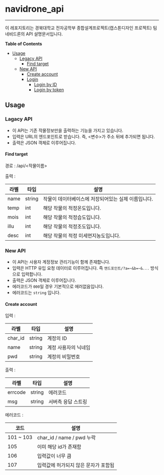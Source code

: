 # navidrone_api

---

이 레포지토리는 경북대학교 전자공학부 종합설계프로젝트(캡스톤디자인 프로젝트) 팀 네비드론의 API 설명문서입니다.

**Table of Contents**

- [Usage](#usage)
  - [Legacy API](#legacy-api)
    - [Find target](#find-target)
  - [New API](#new-api)
	- [Create account](#create-account)
    - [Login](#login)
      - [Login by ID](#login-by-id)
      - [Login by token](#login-by-token)

## Usage

### Lagacy API

 - 이 API는 기존 작물정보만을 출력하는 기능을 가지고 있습니다.
 - 입력은 URL의 엔드포인트로 받습니다. 즉, <변수>가 주소 뒤에 추가되면 됩니다.
 - 출력은 JSON 객체로 이루어집니다.

#### Find target

경로 : /api/<작물이름>

출력 :

| 라벨 | 타입 | 설명 |
| ---- | ---- | ----------- |
| name | string | 작물이 데이터베이스에 저장되어있는 실제 이름입니다. |
| temp | int | 해당 작물의 적정온도입니다. |
| mois | int | 해당 작물의 적정습도입니다. |
| illu | int | 해당 작물의 적정조도입니다. |
| desc | int | 해당 작물의 적정 미세먼지농도입니다. |


### New API

 - 이 API는 사용자 계정정보 관리기능이 함께 존재합니다.
 - 입력은 HTTP 유입 요청 데이터로 이루어집니다. 즉 `엔드포인트/?a=~&b=~&...` 방식으로 입력합니다.
 - 출력은 JSON 객체로 이루어집니다.
 - 에러코드가 `000`일 경우 기본적으로 에러없음입니다.
 - 에러코드는 `string` 입니다.

#### Create account

입력 :

| 라벨 | 타입 | 설명 |
| ---- | ---- | ----------- |
| char_id | string | 계정의 ID |
| name | string | 계정 사용자의 닉네임 |
| pwd | string | 계정의 비밀번호 |

출력 :

| 라벨 | 타입 | 설명 |
| ---- | ---- | ----------- |
| errcode | string | 에러코드 |
| msg | string | 서버측 응답 스트링 |

에러코드 :

| 코드 | 설명 |
| ---- | ----------- |
| 101 ~ 103 | char_id / name / pwd 누락 |
| 105 | 이미 해당 id가 존재함 |
| 106 | 입력값이 너무 큼 |
| 107 | 입력값에 허가되지 않은 문자가 포함됨 |